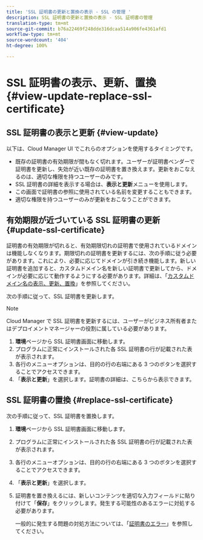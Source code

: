 ```yaml
---
title: 'SSL 証明書の更新と置換の表示 - SSL の管理 '
description: SSL 証明書の更新と置換の表示 - SSL 証明書の管理
translation-type: tm+mt
source-git-commit: b76a22469f248dde316dcaa514a906fe4361afd1
workflow-type: tm+mt
source-wordcount: '404'
ht-degree: 100%

---
```



# SSL 証明書の表示、更新、置換 {#view-update-replace-ssl-certificate}

## SSL 証明書の表示と更新 {#view-update}

以下は、Cloud Manager UI でこれらのオプションを使用するタイミングです。

* 既存の証明書の有効期限が間もなく切れます。ユーザーが証明書ベンダーで証明書を更新し、失効が近い既存の証明書を置き換えます。更新をおこなえるのは、適切な権限を持つユーザーのみです。
* SSL 証明書の詳細を表示する場合は、**表示と更新**&#x200B;メニューを使用します。
* この画面で証明書の参照に使用されている名前を変更することもできます。
* 適切な権限を持つユーザーのみが更新をおこなうことができます。


## 有効期限が近づいている SSL 証明書の更新 {#update-ssl-certificate}

証明書の有効期限が切れると、有効期限切れの証明書で使用されているドメインは機能しなくなります。期限切れの証明書を更新するには、次の手順に従う必要があります。これにより、必要に応じてドメインが引き続き機能します。新しい証明書を追加すると、カスタムドメイン名を新しい証明書で更新してから、ドメインが必要に応じて動作するようにする必要があります。詳細は、「[カスタムドメイン名の表示、更新、置換](/help/implementing/cloud-manager/custom-domain-names/view-update-replace-custom-domain-name.md)」を参照してください。

次の手順に従って、SSL 証明書を更新します。

>[!NOTE]
>Cloud Manager で SSL 証明書を更新するには、ユーザーがビジネス所有者またはデプロイメントマネージャーの役割に属している必要があります。

1. **環境**&#x200B;ページから SSL 証明書画面に移動します。
1. プログラムに正常にインストールされた各 SSL 証明書の行が記載された表が表示されます。
1. 各行のメニューオプションは、目的の行の右端にある 3 つのボタンを選択することでアクセスできます。
1. 「**表示と更新**」を選択します。証明書の詳細は、こちらから表示できます。

## SSL 証明書の置換 {#replace-ssl-certificate}

次の手順に従って、SSL 証明書を置換します。

1. **環境**&#x200B;ページから SSL 証明書画面に移動します。
1. プログラムに正常にインストールされた各 SSL 証明書の行が記載された表が表示されます。
1. 各行のメニューオプションは、目的の行の右端にある 3 つのボタンを選択することでアクセスできます。
1. 「**表示と更新**」を選択します。
1. 証明書を置き換えるには、新しいコンテンツを適切な入力フィールドに貼り付けて「**保存**」をクリックします。発生する可能性のあるエラーに対処する必要があります。

   一般的に発生する問題の対処方法については、「[証明書のエラー](/help/implementing/cloud-manager/managing-ssl-certifications/add-ssl-certificate.md#certificate-error)」を参照してください。